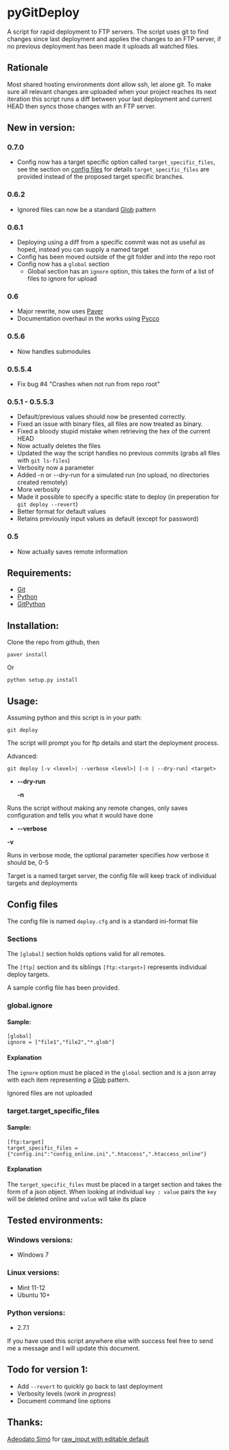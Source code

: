 pyGitDeploy
===========

A script for rapid deployment to FTP servers.
The script uses git to find changes since last deployment and applies the changes to an FTP server, if no previous deployment has been made it uploads all watched files.


Rationale
---------
Most shared hosting environments dont allow ssh, let alone git. To make sure all relevant changes are uploaded when your project reaches its next iteration this script runs a diff between your last deployment and current HEAD then syncs those changes with an FTP server.


New in version:
---------------
### 0.7.0 ###
*	Config now has a target specific option called `target_specific_files`, see the section on [config files](#config-files) for details
	`target_specific_files` are provided instead of the proposed target specific branches.

### 0.6.2 ###
* Ignored files can now be a standard [Glob][Glob] pattern

### 0.6.1 ###
* Deploying using a diff from a specific commit was not as useful as hoped, instead you can supply a named target
* Config has been moved outside of the git folder and into the repo root
*	Config now has a `global` section
	*	Global section has an `ignore` option, this takes the form of a list of files to ignore for upload

### 0.6 ###
* Major rewrite, now uses [Paver](https://github.com/paver/paver)
* Documentation overhaul in the works using [Pycco](https://github.com/fitzgen/pycco)

### 0.5.6 ###
* Now handles submodules

### 0.5.5.4 ###
* Fix bug #4 "Crashes when not run from repo root"

### 0.5.1 - 0.5.5.3 ###
* Default/previous values should now be presented correctly.
* Fixed an issue with binary files, all files are now treated as binary.
* Fixed a bloody stupid mistake when retrieving the hex of the current HEAD
* Now actually deletes the files
* Updated the way the script handles no previous commits (grabs all files with `git ls-files`)
* Verbosity now a parameter
* Added -n or --dry-run for a simulated run (no upload, no directories created remotely)
* More verbosity
* Made it possible to specify a specific state to deploy (in preperation for `git deploy --revert`)
* Better format for default values
* Retains previously input values as default (except for password)

### 0.5 ###
* Now actually saves remote information

Requirements:
-----
* [Git](http://git-scm.com/)
* [Python](http://www.python.org/)
* [GitPython](http://packages.python.org/GitPython/0.3.1/index.html)

Installation:
-------------
Clone the repo from github, then

	paver install

Or

	python setup.py install

Usage:
------
Assuming python and this script is in your path:

    git deploy

The script will prompt you for ftp details and start the deployment process.
    
Advanced:

    git deploy [-v <level>| --verbose <level>] [-n | --dry-run] <target>

* **--dry-run**

  **-n**

 Runs the script without making any remote changes, only saves configuration and tells you what it would have done

* **--verbose**

 **-v**
 
 Runs in verbose mode, the optional parameter specifies _how_ verbose it should be, 0-5
  
  

Target is a named target server, the config file will keep track of individual targets and deployments

Config files
------------

The config file is named `deploy.cfg` and is a standard ini-format file


### Sections ###

The `[global]` section holds options valid for all remotes.

The `[ftp]` section and its siblings `[ftp:<target>]` represents individual deploy targets.

A sample config file has been provided.

### global.ignore ###

#### Sample: ####

	[global]
	ignore = ["file1","file2","*.glob"]

#### Explanation ####

The `ignore` option must be placed in the `global` section and is a json array with each item representing a [Glob][Glob] pattern.

Ignored files are not uploaded

### target.target_specific_files ###

#### Sample: ####

	[ftp:target]
	target_specific_files = {"config.ini":"config_online.ini",".htaccess",".htaccess_online"}

#### Explanation ####

The `target_specific_files` must be placed in a target section and takes the form of a json object. When looking at individual
`key : value` pairs the `key` will be deleted online and `value` will take its place


Tested environments:
--------------------
### Windows versions: ###
* Windows 7

### Linux versions: ###
* Mint 11-12
* Ubuntu 10+

### Python versions: ###
* 2.7.1

If you have used this script anywhere else with success feel free to send me a message and I will update this document.


Todo for version 1:
-------------------

* Add `--revert` to quickly go back to last deployment
* Verbosity levels (_work in progress_)
* Document command line options

Thanks:
-------
[Adeodato Simó](http://martirioenbenidorm.blogspot.com/) for [raw_input with editable default](http://chistera.yi.org/~dato/blog/entries/2008/02/14/python_raw_input_with_an_editable_default_value_using_readline.html)

[Glob]: (https://en.wikipedia.org/wiki/Glob_(programming))
